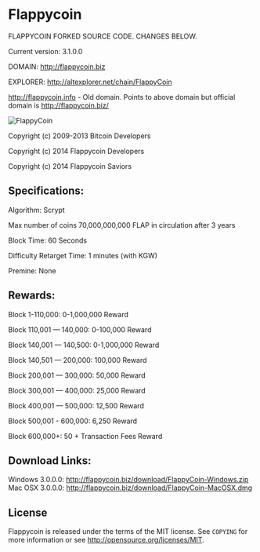 Flappycoin 
================================
FLAPPYCOIN FORKED SOURCE CODE. CHANGES BELOW.

Current version: 3.1.0.0

DOMAIN: http://flappycoin.biz

EXPLORER: http://altexplorer.net/chain/FlappyCoin

http://flappycoin.info - Old domain. Points to above domain but official domain is http://flappycoin.biz/

![FlappyCoin](http://flappycoin.biz/flap.nsf/flapcoin_med.png)

Copyright (c) 2009-2013 Bitcoin Developers

Copyright (c) 2014 Flappycoin Developers

Copyright (c) 2014 Flappycoin Saviors

Specifications:
---------------
Algorithm: Scrypt

Max number of coins 70,000,000,000 FLAP in circulation after 3 years

Block Time: 60 Seconds

Difficulty Retarget Time: 1 minutes (with KGW)

Premine: None


Rewards:
---------------
Block 1-110,000: 0-1,000,000 Reward

Block 110,001 — 140,000: 0-100,000 Reward

Block 140,001 — 140,500: 0-1,000,000 Reward

Block 140,501 — 200,000: 100,000 Reward

Block 200,001 — 300,000: 50,000 Reward

Block 300,001 — 400,000: 25,000 Reward

Block 400,001 — 500,000: 12,500 Reward

Block 500,001 - 600,000: 6,250 Reward

Block 600,000+: 50 + Transaction Fees Reward


Download Links:
----------------

Windows 3.0.0.0: http://flappycoin.biz/download/FlappyCoin-Windows.zip
Mac OSX 3.0.0.0: http://flappycoin.biz/download/FlappyCoin-MacOSX.dmg

License
-------

Flappycoin is released under the terms of the MIT license. See `COPYING` for more
information or see http://opensource.org/licenses/MIT.

